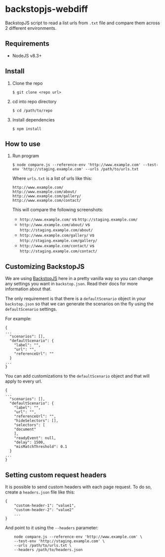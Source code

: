 # backstopjs-webdiff

BackstopJS script to read a list urls from `.txt` file and compare them across 2 different environments.

## Requirements

- NodeJS v8.3+

## Install

1.  Clone the repo
    ```
    $ git clone <repo url>
    ```
1.  cd into repo directory
    ```
    $ cd /path/to/repo
    ```
1.  Install dependencies
    ```
    $ npm install
    ```

## How to use

1.  Run program

    ```
    $ node compare.js --reference-env 'http://www.example.com' --test-env 'http://staging.example.com' --urls /path/to/urls.txt
    ```

    Where `urls.txt` is a list of urls like this:

    ```
    http://www.example.com/
    http://www.example.com/about/
    http://www.example.com/gallery/
    http://www.example.com/contact/
    ```

    This will compare the following screenshots:

    - `http://www.example.com/` vs `http://staging.example.com/`
    - `http://www.example.com/about/` vs `http://staging.example.com/about/`
    - `http://www.example.com/gallery/` vs `http://staging.example.com/gallery/`
    - `http://www.example.com/contact/` vs `http://staging.example.com/contact/`

## Customizing BackstopJS

We are using [BackstopJS](https://github.com/garris/BackstopJS) here in a pretty vanilla way
so you can change any settings you want in `backstop.json`. Read their docs for more information about that.

The only requirement is that there is a `defaultScenario` object in your `backstop.json` so that we can generate the scenarios on the fly using the `defaultScenario` settings.

For example:

```
{
...
  "scenarios": [],
  "defaultScenario": {
  	"label": "",
  	"url": "",
  	"referenceUrl": ""
  }
...
}
```

You can add customizations to the `defaultScenario` object and that will apply to every url.

```
{
...
  "scenarios": [],
  "defaultScenario": {
  	"label": "",
  	"url": "",
  	"referenceUrl": "",
  	"hideSelectors": [],
  	"selectors": [
  	"document"
  	],
  	"readyEvent": null,
  	"delay": 1500,
  	"misMatchThreshold": 0.1
  }
...
}
```

## Setting custom request headers

It is possible to send custom headers with each page request. To do so, create a `headers.json` file like this:

```
{
    "custom-header-1": "value1",
    "custom-header-2": "value2"
    ...
}
```

And point to it using the `--headers` parameter:

```
    node compare.js --reference-env 'http://www.example.com' \
    --test-env 'http://staging.example.com' \
    --urls /path/to/urls.txt \
    --headers /path/to/headers.json
```
